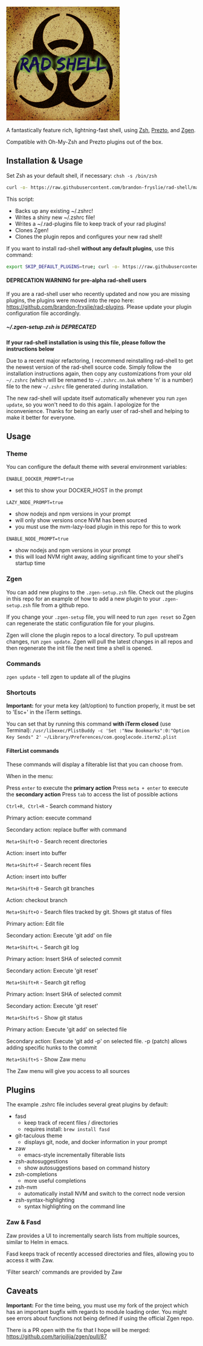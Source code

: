 ![rad-shell logo](./resources/rad-shell-logo.png)

A fantastically feature rich, lightning-fast shell, using
[Zsh](http://www.zsh.org/), [Prezto](https://github.com/sorin-ionescu/prezto),
and [Zgen](https://github.com/tarjoilija/zgen).

Compatible with Oh-My-Zsh and Prezto plugins out of the box.

## Installation & Usage

Set Zsh as your default shell, if necessary: `chsh -s /bin/zsh`

```sh
curl -o- https://raw.githubusercontent.com/brandon-fryslie/rad-shell/master/install.sh | bash
```

This script:
- Backs up any existing ~/.zshrc!
- Writes a shiny new ~/.zshrc file!
- Writes a ~/.rad-plugins file to keep track of your rad plugins!
- Clones Zgen!
- Clones the plugin repos and configures your new rad shell!

If you want to install rad-shell **without any default plugins**, use this command:

```sh
export SKIP_DEFAULT_PLUGINS=true; curl -o- https://raw.githubusercontent.com/brandon-fryslie/rad-shell/master/install.sh | bash
```

#### DEPRECATION WARNING for pre-alpha rad-shell users

If you are a rad-shell user who recently updated and now you are missing plugins,
the plugins were moved into the repo here: https://github.com/brandon-fryslie/rad-plugins.
Please update your plugin configuration file accordingly.

##### ~/.zgen-setup.zsh is DEPRECATED

**If your rad-shell installation is using this file, please follow the instructions below**

Due to a recent major refactoring, I recommend reinstalling rad-shell to get the newest
version of the rad-shell source code.  Simply follow the installation instructions
again, then copy any customizations from your old `~/.zshrc` (which will be renamed to `~/.zshrc.nn.bak` where 'n' is a number) file to the new
`~/.zshrc` file generated during installation.

The new rad-shell will update itself automatically whenever you run `zgen update`,
so you won't need to do this again.  I apologize for the inconvenience.  Thanks for
being an early user of rad-shell and helping to make it better for everyone.

## Usage

### Theme

You can configure the default theme with several environment variables:

`ENABLE_DOCKER_PROMPT=true`
- set this to show your DOCKER_HOST in the prompt

`LAZY_NODE_PROMPT=true`
- show nodejs and npm versions in your prompt
- will only show versions once NVM has been sourced
- you must use the nvm-lazy-load plugin in this repo for this to work

`ENABLE_NODE_PROMPT=true`
- show nodejs and npm versions in your prompt
- this will load NVM right away, adding significant time to your shell's startup time

### Zgen

You can add new plugins to the `.zgen-setup.zsh` file.  Check out the plugins
in this repo for an example of how to add a new plugin to your `.zgen-setup.zsh`
file from a github repo.

If you change your `.zgen-setup` file, you will need to run `zgen reset` so Zgen
can regenerate the static configuration file for your plugins.

Zgen will clone the plugin repos to a local directory.  To pull upstream changes,
run `zgen update`.  Zgen will pull the latest changes in all repos
and then regenerate the init file the next time a shell is opened.

### Commands

`zgen update` - tell zgen to update all of the plugins

### Shortcuts

**Important:** for your meta key (alt/option) to function properly, it must be
set to 'Esc+' in the iTerm settings.

You can set that by running this command **with iTerm closed** (use Terminal):
`/usr/libexec/PlistBuddy -c 'Set :"New Bookmarks":0:"Option Key Sends" 2' ~/Library/Preferences/com.googlecode.iterm2.plist`

#### FilterList commands

These commands will display a filterable list that you can choose from.

When in the menu:

Press `enter` to execute the **primary action**
Press `meta + enter` to execute the **secondary action**
Press `tab` to access the list of possible actions

`Ctrl+R, Ctrl+R` - Search command history

Primary action: execute command

Secondary action: replace buffer with command

`Meta+Shift+D` - Search recent directories

Action: insert into buffer

`Meta+Shift+F` - Search recent files

Action: insert into buffer

`Meta+Shift+B` - Search git branches

Action: checkout branch

`Meta+Shift+O` - Search files tracked by git.  Shows git status of files

Primary action: Edit file

Secondary action: Execute 'git add' on file

`Meta+Shift+L` - Search git log

Primary action: Insert SHA of selected commit

Secondary action: Execute 'git reset'

`Meta+Shift+R` - Search git reflog

Primary action: Insert SHA of selected commit

Secondary action: Execute 'git reset'

`Meta+Shift+S` - Show git status

Primary action: Execute 'git add' on selected file

Secondary action: Execute 'git add -p' on selected file.  -p (patch) allows adding
specific hunks to the commit

`Meta+Shift+S` - Show Zaw menu

The Zaw menu will give you access to all sources

## Plugins

The example .zshrc file includes several great plugins by default:

- fasd
  - keep track of recent files / directories
  - requires install: `brew install fasd`
- git-taculous theme
  - displays git, node, and docker information in your prompt
- zaw
  - emacs-style incrementally filterable lists
- zsh-autosuggestions
  - show autosuggestions based on command history
- zsh-completions
  - more useful completions
- zsh-nvm
  - automatically install NVM and switch to the correct node version
- zsh-syntax-highlighting
  - syntax highlighting on the command line

### Zaw & Fasd

Zaw provides a UI to incrementally search lists from multiple sources, similar to
Helm in emacs.

Fasd keeps track of recently accessed directories and files, allowing you to access
it with Zaw.

'Filter search' commands are provided by Zaw

## Caveats

**Important:**  For the time being, you must use my fork of the project which
has an important bugfix with regards to module loading order.  You might see
errors about functions not being defined if using the official Zgen repo.

There is a PR open with the fix that I hope will be merged: https://github.com/tarjoilija/zgen/pull/87
